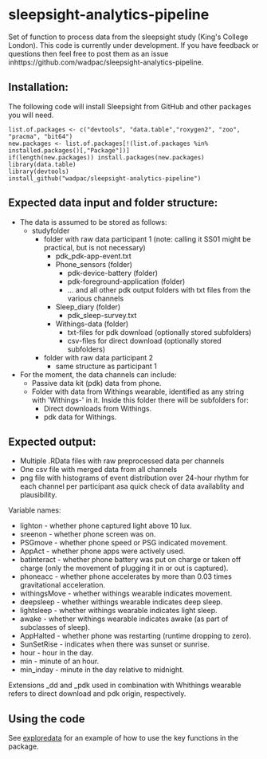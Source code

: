 # sleepsight-analytics-pipeline
Set of function to process data from the sleepsight study (King's College London). This code is currently under development. If you have feedback or questions then feel free to post them as an issue inhttps://github.com/wadpac/sleepsight-analytics-pipeline.

## Installation:

The following code will install Sleepsight from GitHub and other packages you will need.

```
list.of.packages <- c("devtools", "data.table","roxygen2", "zoo", "pracma", "bit64")
new.packages <- list.of.packages[!(list.of.packages %in% installed.packages()[,"Package"])]
if(length(new.packages)) install.packages(new.packages)
library(data.table)
library(devtools)
install_github("wadpac/sleepsight-analytics-pipeline")
```

## Expected data input and folder structure:

- The data is assumed to be stored as follows:
  - studyfolder
    - folder with raw data participant 1 (note: calling it SS01 might be practical, but is not necessary)
      - pdk_pdk-app-event.txt
      - Phone_sensors (folder)
        - pdk-device-battery (folder)
        - pdk-foreground-application (folder)
        - ... and all other pdk output folders with txt files from the various channels
      - Sleep_diary (folder)
        - pdk_sleep-survey.txt
      - Withings-data (folder)
        - txt-files for pdk download (optionally stored subfolders)
        - csv-files for direct download (optionally stored subfolders)
    - folder with raw data participant 2
      - same structure as participant 1
- For the moment, the data channels can include:
  - Passive data kit (pdk) data from phone.
  - Folder with data from Withings wearable, identified as any string with 'Withings-' in it.
    Inside this folder there will be subfolders for:
    - Direct downloads from Withings.
    - pdk data for Withings.

## Expected output:

- Multiple .RData files with raw preprocessed data per channels
- One csv file with merged data from all channels
- png file with histograms of event distribution over 24-hour rhythm for each channel per participant asa quick check of data availablity and plausibility.

Variable names:
- lighton - whether phone captured light above 10 lux.
- sreenon	- whether phone screen was on.
- PSGmove	- whether phone speed or PSG indicated movement.
- AppAct - whether phone apps were actively used.
- batinteract	- whether phone battery was put on charge or taken off charge (only the movement of plugging it in or out is captured).
- phoneacc - whether phone accelerates by more than 0.03 times gravitational acceleration.
- withingsMove - whether withings wearable indicates movement.
- deepsleep	- whether withings wearable indicates deep sleep.
- lightsleep - whether withings wearable indicates light sleep.
- awake	- whether withings wearable indicates awake (as part of subclasses of sleep).
- AppHalted	- whether phone was restarting (runtime dropping to zero).
- SunSetRise - indicates when there was sunset or sunrise.
- hour - hour in the day.
-	min - minute of an hour.
- min_inday - minute in the day relative to midnight.

Extensions _dd and _pdk used in combination with Whithings wearable refers to direct download and pdk origin, respectively.


## Using the code

See [exploredata](exploredata.R) for an example of how to use the key functions in the package.

